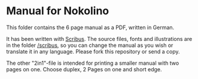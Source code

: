 # Manual for Nokolino
This folder contains the 6 page manual as a PDF, written in German. 
  
It has been written with [Scribus](http://www.scribus.net). The source files, fonts and illustrations are
in the folder [/scribus](https://github.com/NikolaiRadke/Nokolino_diy/tree/master/manual/scribus), so you can change 
the manual as you wish or translate it in any language. Please fork this repository or send a copy.

The other "2in1"-file is intended for printing a smaller manual with two pages on one. Choose duplex, 2 Pages on one and short edge.  

